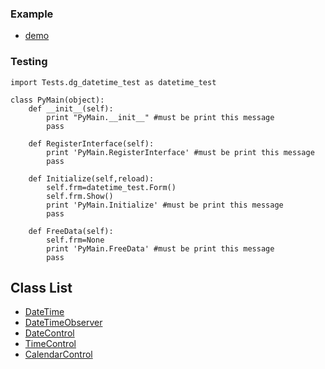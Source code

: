 ### Example
* [demo](../../../Scripts/Tests/dg_datetime_test.py)

### Testing
```
import Tests.dg_datetime_test as datetime_test

class PyMain(object):
    def __init__(self):
        print "PyMain.__init__" #must be print this message
        pass

    def RegisterInterface(self):
        print 'PyMain.RegisterInterface' #must be print this message
        pass
    
    def Initialize(self,reload):
        self.frm=datetime_test.Form()
        self.frm.Show()
        print 'PyMain.Initialize' #must be print this message
        pass

    def FreeData(self):
        self.frm=None
        print 'PyMain.FreeData' #must be print this message
        pass

```

## Class List

* [DateTime](DateTime.md)
* [DateTimeObserver](DateTime_Observer.md)
* [DateControl](DateControl.md)
* [TimeControl](TimeControl.md)
* [CalendarControl](CalendarControl.md)


